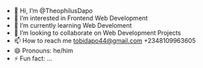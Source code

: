 - 👋 Hi, I’m @TheophilusDapo
- 👀 I’m interested in Frontend Web Development
- 🌱 I’m currently learning Web Develoment
- 💞️ I’m looking to collaborate on Web Development Projects
- 📫 How to reach me tobidapo44@gmail.com +2348109963605
- 😄 Pronouns: he/him
- ⚡ Fun fact: ...

<!---
TheophilusDapo/TheophilusDapo is a ✨ special ✨ repository because its `README.md` (this file) appears on your GitHub profile.
You can click the Preview link to take a look at your changes.
--->
